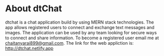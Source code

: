 # About dtChat 
dtchat is a chat application build by using MERN stack technologies.
The app allows registered users to connect and exchange text messages and images.
The application can be used by any team looking for secure ways to connect and share information.
To become a registered user email me at chaitanyarai899@gmail.com.
The link for the web appliction is: http://dtchat.netlify.app
